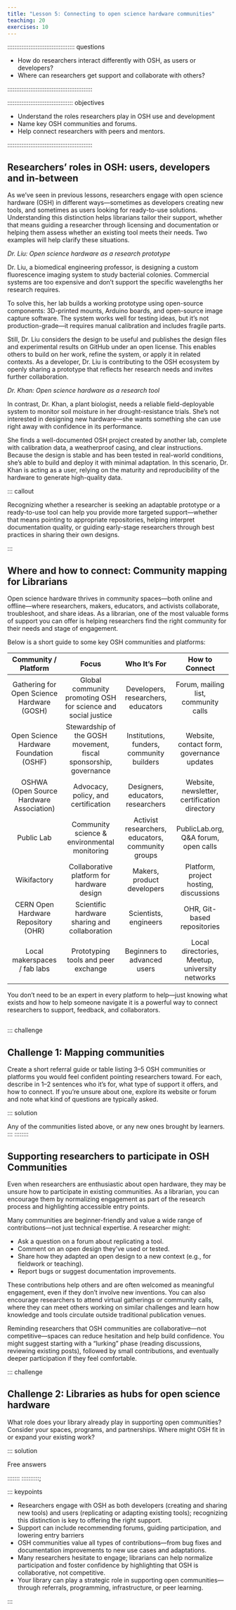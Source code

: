 ```yaml
---
title: "Lesson 5: Connecting to open science hardware communities"
teaching: 20
exercises: 10
---
```


:::::::::::::::::::::::::::::::::::::: questions 

- How do researchers interact differently with OSH, as users or developers? 
- Where can researchers get support and collaborate with others?

::::::::::::::::::::::::::::::::::::::::::::::::

::::::::::::::::::::::::::::::::::::: objectives

- Understand the roles researchers play in OSH use and development
- Name key OSH communities and forums.
- Help connect researchers with peers and mentors.

::::::::::::::::::::::::::::::::::::::::::::::::

## Researchers’ roles in OSH: users, developers and in-between

As we’ve seen in previous lessons, researchers engage with open science hardware (OSH) in different ways—sometimes as developers creating new tools, and sometimes as users looking for ready-to-use solutions. 
Understanding this distinction helps librarians tailor their support, whether that means guiding a researcher through licensing and documentation or helping them assess whether an existing tool meets their needs. Two examples will help clarify these situations.

*Dr. Liu: Open science hardware as a research prototype*

Dr. Liu, a biomedical engineering professor, is designing a custom fluorescence imaging system to study bacterial colonies. Commercial systems are too expensive and don’t support the specific wavelengths her research requires. 

To solve this, her lab builds a working prototype using open-source components: 3D-printed mounts, Arduino boards, and open-source image capture software. The system works well for testing ideas, but it’s not production-grade—it requires manual calibration and includes fragile parts. 

Still, Dr. Liu considers the design to be useful and publishes the design files and experimental results on GitHub under an open license. This enables others to build on her work, refine the system, or apply it in related contexts. As a developer, Dr. Liu is contributing to the OSH ecosystem by openly sharing a prototype that reflects her research needs and invites further collaboration.

*Dr. Khan: Open science hardware as a research tool*

In contrast, Dr. Khan, a plant biologist, needs a reliable field-deployable system to monitor soil moisture in her drought-resistance trials. She’s not interested in designing new hardware—she wants something she can use right away with confidence in its performance. 

She finds a well-documented OSH project created by another lab, complete with calibration data, a weatherproof casing, and clear instructions. Because the design is stable and has been tested in real-world conditions, she’s able to build and deploy it with minimal adaptation. In this scenario, Dr. Khan is acting as a user, relying on the maturity and reproducibility of the hardware to generate high-quality data.


::: callout

Recognizing whether a researcher is seeking an adaptable prototype or a ready-to-use tool can help you provide more targeted support—whether that means pointing to appropriate repositories, helping interpret documentation quality, or guiding early-stage researchers through best practices in sharing their own designs.

:::

## Where and how to connect: Community mapping for Librarians

Open science hardware thrives in community spaces—both online and offline—where researchers, makers, educators, and activists collaborate, troubleshoot, and share ideas. As a librarian, one of the most valuable forms of support you can offer is helping researchers find the right community for their needs and stage of engagement.

Below is a short guide to some key OSH communities and platforms:

|            Community / Platform            	|                               Focus                              	|                    Who It’s For                   	|                 How to Connect                 	|
|:------------------------------------------:	|:----------------------------------------------------------------:	|:-------------------------------------------------:	|:----------------------------------------------:	|
| Gathering for Open Science Hardware (GOSH) 	| Global community promoting OSH for science and social justice    	| Developers, researchers, educators                	| Forum, mailing list, community calls           	|
| Open Science Hardware Foundation (OSHF)    	| Stewardship of the GOSH movement, fiscal sponsorship, governance 	| Institutions, funders, community builders         	| Website, contact form, governance updates      	|
| OSHWA (Open Source Hardware Association)   	| Advocacy, policy, and certification                              	| Designers, educators, researchers                 	| Website, newsletter, certification directory   	|
| Public Lab                                 	| Community science & environmental monitoring                     	| Activist researchers, educators, community groups 	| PublicLab.org, Q&A forum, open calls           	|
| Wikifactory                                	| Collaborative platform for hardware design                       	| Makers, product developers                        	| Platform, project hosting, discussions         	|
| CERN Open Hardware Repository (OHR)        	| Scientific hardware sharing and collaboration                    	| Scientists, engineers                             	| OHR, Git-based repositories                    	|
| Local makerspaces / fab labs               	| Prototyping tools and peer exchange                              	| Beginners to advanced users                       	| Local directories, Meetup, university networks 	|

You don’t need to be an expert in every platform to help—just knowing what exists and how to help someone navigate it is a powerful way to connect researchers to support, feedback, and collaborators.


## 
::: challenge 

## Challenge 1: Mapping communities

Create a short referral guide or table listing 3–5 OSH communities or platforms you would feel confident pointing researchers toward. For each, describe in 1–2 sentences who it’s for, what type of support it offers, and how to connect. If you’re unsure about one, explore its website or forum and note what kind of questions are typically asked.

::: solution 

Any of the communities listed above, or any new ones brought by learners.
:::
::::::::

## Supporting researchers to participate in OSH Communities

Even when researchers are enthusiastic about open hardware, they may be unsure how to participate in existing communities. As a librarian, you can encourage them by normalizing engagement as part of the research process and highlighting accessible entry points.

Many communities are beginner-friendly and value a wide range of contributions—not just technical expertise. A researcher might:

- Ask a question on a forum about replicating a tool.
- Comment on an open design they’ve used or tested.
- Share how they adapted an open design to a new context (e.g., for fieldwork or teaching).
- Report bugs or suggest documentation improvements.

These contributions help others and are often welcomed as meaningful engagement, even if they don’t involve new inventions. You can also encourage researchers to attend virtual gatherings or community calls, where they can meet others working on similar challenges and learn how knowledge and tools circulate outside traditional publication venues.

Reminding researchers that OSH communities are collaborative—not competitive—spaces can reduce hesitation and help build confidence. You might suggest starting with a “lurking” phase (reading discussions, reviewing existing posts), followed by small contributions, and eventually deeper participation if they feel comfortable.

::: challenge 

## Challenge 2: Libraries as hubs for open science hardware

What role does your library already play in supporting open communities? Consider your spaces, programs, and partnerships. Where might OSH fit in or expand your existing work?

::: solution 

Free answers

:::::::
::::::::::;


::: keypoints 

- Researchers engage with OSH as both developers (creating and sharing new tools) and users (replicating or adapting existing tools); recognizing this distinction is key to offering the right support.
- Support can include recommending forums, guiding participation, and lowering entry barriers
- OSH communities value all types of contributions—from bug fixes and documentation improvements to new use cases and adaptations.
- Many researchers hesitate to engage; librarians can help normalize participation and foster confidence by highlighting that OSH is collaborative, not competitive.
- Your library can play a strategic role in supporting open communities—through referrals, programming, infrastructure, or peer learning.

:::
